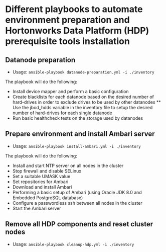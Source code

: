 # Different playbooks to automate environment preparation and Hortonworks Data Platform (HDP) prerequisite tools installation

## Datanode preparation
 - Usage: ```ansible-playbook datanode-preparation.yml -i ./inventory```
 
 The playbook will do the following:
* Install device mapper and perform a basic configuration
* Create blacklists for each datanode based on the desired number of hard-drives in order to exclude drives to be used by other datanodes
** Use the jbod_hdds variable in the inventory file to setup the desired number of hard-drives for each single datanode
* Run basic healthcheck tests on the storage used by datanodes

## Prepare environment and install Ambari server
 - Usage: ```ansible-playbook install-ambari.yml -i ./inventory```

 The playbook will do the following:
* Install and start NTP server on all nodes in the cluster
* Stop firewall and disable SELinux
* Set a suitable UMASK value
* Set repositories for Ambari
* Download and install Ambari
* Performing a basic setup of Ambari (using Oracle JDK 8.0 and Embedded PostgreSQL database)
* Configure a passwordless ssh between all nodes in the cluster
* Start the Ambari server


## Remove all HDP components and reset cluster nodes
 - Usage: ```ansible-playbook cleanup-hdp.yml -i ./inventory```

